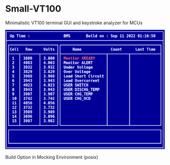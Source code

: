 # Small-VT100
Minimalistic VT100 terminal GUI and keystroke analyzer for MCUs

![vt100_1](doc/vt100_1.png)

Build Option in Mocking Environment (posix)

